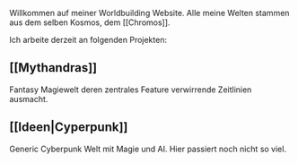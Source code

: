 Willkommen auf meiner Worldbuilding Website. Alle meine Welten stammen aus dem selben Kosmos, dem [[Chromos]].

Ich arbeite derzeit an folgenden Projekten:
## [[Mythandras]]
Fantasy Magiewelt deren zentrales Feature verwirrende Zeitlinien ausmacht.

## [[Ideen|Cyperpunk]]
Generic Cyberpunk Welt mit Magie und AI. Hier passiert noch nicht so viel.
